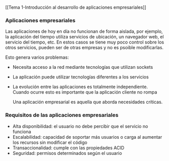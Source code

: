 [[Tema 1-Introducción al desarrollo de aplicaciones empresariales]]

### Aplicaciones empresariales
Las aplicaciones de hoy en día no funcionan de forma aislada, por ejemplo, la aplicación del tiempo utiliza servicios de ubicación, un navegador web, el servicio del tiempo, etc. En estos casos se tiene muy poco control sobre los otros servicios, pueden ser de otras empresas y no es psoible modificarlas.

Esto genera varios problemas:
+ Necesita acceso a la red mediante tecnologías que utilizan sockets
+ La aplicación puede utilizar tecnologías diferentes a los servicios
+ La evolución entre las aplicaciones es totalmente independiente. Cuando ocurre esto es importante que la aplicación cliente no rompa
  
  Una aplicación empresarial es aquella que aborda necesidades críticas. 

### Requisitos de las aplicaciones empresariales
+ Alta disponibilidad: el usuario no debe percibir que el servicio no funciona
+ Escalabilidad: capacidad de soportar más usuarios o carga al aumentar los recursos sin modificar el código
+ Transaccionalidad: cumple con las propiedades ACID
+ Seguridad: permisos determinados según el usuario